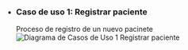 - ### Caso de uso 1: Registrar paciente
  Proceso de registro de un nuevo pacinete
![Diagrama de Casos de Uso 1 Registrar paciente](https://github.com/user-attachments/assets/912d2505-523f-4964-943e-3a872a0f105e)
